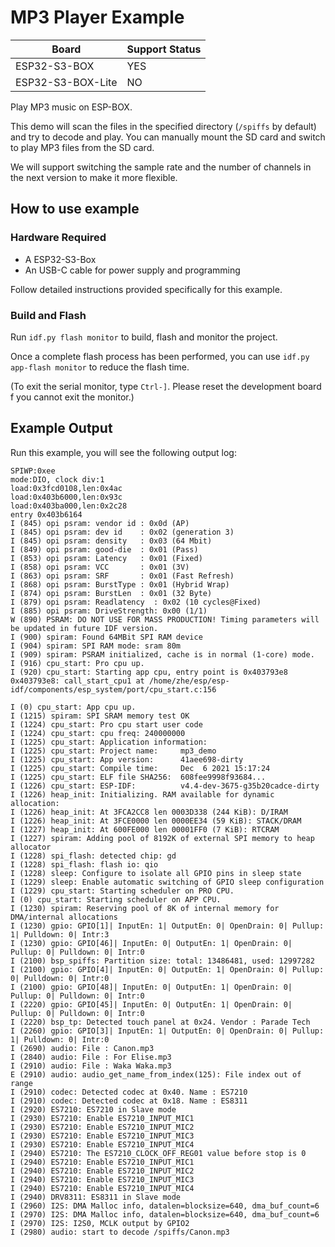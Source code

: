 # MP3 Player Example

| Board             | Support Status |
| ----------------- | -------------- |
| ESP32-S3-BOX      | YES            |
| ESP32-S3-BOX-Lite | NO             |

Play MP3 music on ESP-BOX.

This demo will scan the files in the specified directory (`/spiffs` by default) and try to decode and play. You can manually mount the SD card and switch to play MP3 files from the SD card.

We will support switching the sample rate and the number of channels in the next version to make it more flexible.

## How to use example

### Hardware Required

* A ESP32-S3-Box
* An USB-C cable for power supply and programming

Follow detailed instructions provided specifically for this example. 

### Build and Flash

Run `idf.py flash monitor` to build, flash and monitor the project.

Once a complete flash process has been performed, you can use `idf.py app-flash monitor` to reduce the flash time.

(To exit the serial monitor, type `Ctrl-]`. Please reset the development board f you cannot exit the monitor.)

## Example Output

Run this example, you will see the following output log:

```
SPIWP:0xee
mode:DIO, clock div:1
load:0x3fcd0108,len:0x4ac
load:0x403b6000,len:0x93c
load:0x403ba000,len:0x2c28
entry 0x403b6164
I (845) opi psram: vendor id : 0x0d (AP)
I (845) opi psram: dev id    : 0x02 (generation 3)
I (845) opi psram: density   : 0x03 (64 Mbit)
I (849) opi psram: good-die  : 0x01 (Pass)
I (853) opi psram: Latency   : 0x01 (Fixed)
I (858) opi psram: VCC       : 0x01 (3V)
I (863) opi psram: SRF       : 0x01 (Fast Refresh)
I (868) opi psram: BurstType : 0x01 (Hybrid Wrap)
I (874) opi psram: BurstLen  : 0x01 (32 Byte)
I (879) opi psram: Readlatency  : 0x02 (10 cycles@Fixed)
I (885) opi psram: DriveStrength: 0x00 (1/1)
W (890) PSRAM: DO NOT USE FOR MASS PRODUCTION! Timing parameters will be updated in future IDF version.
I (900) spiram: Found 64MBit SPI RAM device
I (904) spiram: SPI RAM mode: sram 80m
I (909) spiram: PSRAM initialized, cache is in normal (1-core) mode.
I (916) cpu_start: Pro cpu up.
I (920) cpu_start: Starting app cpu, entry point is 0x403793e8
0x403793e8: call_start_cpu1 at /home/zhe/esp/esp-idf/components/esp_system/port/cpu_start.c:156

I (0) cpu_start: App cpu up.
I (1215) spiram: SPI SRAM memory test OK
I (1224) cpu_start: Pro cpu start user code
I (1224) cpu_start: cpu freq: 240000000
I (1225) cpu_start: Application information:
I (1225) cpu_start: Project name:     mp3_demo
I (1225) cpu_start: App version:      41aee698-dirty
I (1225) cpu_start: Compile time:     Dec  6 2021 15:17:24
I (1225) cpu_start: ELF file SHA256:  608fee9998f93684...
I (1226) cpu_start: ESP-IDF:          v4.4-dev-3675-g35b20cadce-dirty
I (1226) heap_init: Initializing. RAM available for dynamic allocation:
I (1226) heap_init: At 3FCA2CC8 len 0003D338 (244 KiB): D/IRAM
I (1226) heap_init: At 3FCE0000 len 0000EE34 (59 KiB): STACK/DRAM
I (1227) heap_init: At 600FE000 len 00001FF0 (7 KiB): RTCRAM
I (1227) spiram: Adding pool of 8192K of external SPI memory to heap allocator
I (1228) spi_flash: detected chip: gd
I (1228) spi_flash: flash io: qio
I (1228) sleep: Configure to isolate all GPIO pins in sleep state
I (1229) sleep: Enable automatic switching of GPIO sleep configuration
I (1229) cpu_start: Starting scheduler on PRO CPU.
I (0) cpu_start: Starting scheduler on APP CPU.
I (1230) spiram: Reserving pool of 8K of internal memory for DMA/internal allocations
I (1230) gpio: GPIO[1]| InputEn: 1| OutputEn: 0| OpenDrain: 0| Pullup: 1| Pulldown: 0| Intr:3 
I (1230) gpio: GPIO[46]| InputEn: 0| OutputEn: 1| OpenDrain: 0| Pullup: 0| Pulldown: 0| Intr:0 
I (2100) bsp_spiffs: Partition size: total: 13486481, used: 12997282
I (2100) gpio: GPIO[4]| InputEn: 0| OutputEn: 1| OpenDrain: 0| Pullup: 0| Pulldown: 0| Intr:0 
I (2100) gpio: GPIO[48]| InputEn: 0| OutputEn: 1| OpenDrain: 0| Pullup: 0| Pulldown: 0| Intr:0 
I (2220) gpio: GPIO[45]| InputEn: 0| OutputEn: 1| OpenDrain: 0| Pullup: 0| Pulldown: 0| Intr:0 
I (2220) bsp_tp: Detected touch panel at 0x24. Vendor : Parade Tech
I (2260) gpio: GPIO[3]| InputEn: 1| OutputEn: 0| OpenDrain: 0| Pullup: 1| Pulldown: 0| Intr:0 
I (2690) audio: File : Canon.mp3
I (2840) audio: File : For Elise.mp3
I (2910) audio: File : Waka Waka.mp3
E (2910) audio: audio_get_name_from_index(125): File index out of range
I (2910) codec: Detected codec at 0x40. Name : ES7210
I (2910) codec: Detected codec at 0x18. Name : ES8311
I (2920) ES7210: ES7210 in Slave mode
I (2930) ES7210: Enable ES7210_INPUT_MIC1
I (2930) ES7210: Enable ES7210_INPUT_MIC2
I (2930) ES7210: Enable ES7210_INPUT_MIC3
I (2930) ES7210: Enable ES7210_INPUT_MIC4
I (2940) ES7210: The ES7210_CLOCK_OFF_REG01 value before stop is 0
I (2940) ES7210: Enable ES7210_INPUT_MIC1
I (2940) ES7210: Enable ES7210_INPUT_MIC2
I (2940) ES7210: Enable ES7210_INPUT_MIC3
I (2940) ES7210: Enable ES7210_INPUT_MIC4
I (2940) DRV8311: ES8311 in Slave mode
I (2960) I2S: DMA Malloc info, datalen=blocksize=640, dma_buf_count=6
I (2970) I2S: DMA Malloc info, datalen=blocksize=640, dma_buf_count=6
I (2970) I2S: I2S0, MCLK output by GPIO2
I (2980) audio: start to decode /spiffs/Canon.mp3
```
